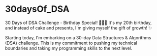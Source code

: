 # 30daysOf_DSA

30 Days of DSA Challenge - Birthday Special! 👩‍💻🎉
It's my 20th birthday, and instead of cake and presents, I'm giving myself the gift of growth! ✨

Starting today, I'm embarking on a 30-day Data Structures & Algorithms (DSA) challenge. This is my commitment to pushing my technical boundaries and taking my programming skills to the next level.
